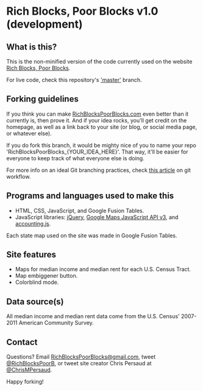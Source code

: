 Rich Blocks, Poor Blocks v1.0 (development)
==============================

## What is this? ##

This is the non-minified version of the code currently used on the website [Rich Blocks, Poor Blocks](http://www.RichBlocksPoorBlocks.com).

For live code, check this repository's ['master'](https://github.com/myprogprojects/RichBlocksPoorBlocks/tree/master) branch.


## Forking guidelines ##

If you think you can make [RichBlocksPoorBlocks.com](http://www.RichBlocksPoorBlocks.com) even better than it currently is, then prove it. And if your idea rocks, you'll get credit on the homepage, as well as a link back to your site (or blog, or social media page, or whatever else).

If you do fork this branch, it would be mighty nice of you to name your repo 'RichBlocksPoorBlocks_{YOUR_IDEA_HERE}'. That way, it'll be easier for everyone to keep track of what everyone else is doing.

For more info on an ideal Git branching practices, check [this article](http://nvie.com/posts/a-successful-git-branching-model/) on git workflow.


## Programs and languages used to make this ##

- HTML, CSS, JavaScript, and Google Fusion Tables.
- JavaScript libraries: [jQuery](http://jquery.com/), [Google Maps JavaScript API v3](https://developers.google.com/maps/documentation/javascript/), and [accounting.js](http://josscrowcroft.github.com/accounting.js/).

Each state map used on the site was made in Google Fusion Tables.


## Site features ##

- Maps for median income and median rent for each U.S. Census Tract.
- Map embiggener button.
- Colorblind mode.


## Data source(s) ##

All median income and median rent data come from the U.S. Census' 2007-2011 American Community Survey.


## Contact ##

Questions? Email RichBlocksPoorBlocks@gmail.com, tweet [@RichBlocksPoorB](http://www.Twitter.com/RichBlocksPoorB), or tweet site creator Chris Persaud at [@ChrisMPersaud](http://www.Twitter.com/ChrisMPersaud).

Happy forking!